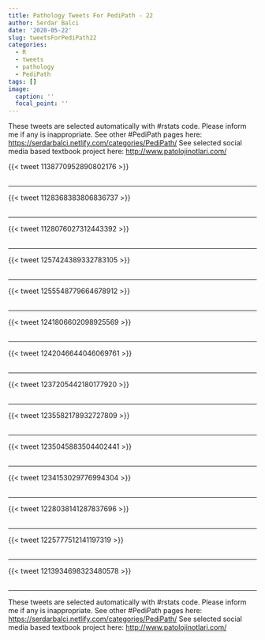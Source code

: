 ```yaml
---
title: Pathology Tweets For PediPath - 22
author: Serdar Balci
date: '2020-05-22'
slug: tweetsForPediPath22
categories:
  - R
  - tweets
  - pathology
  - PediPath
tags: []
image:
  caption: ''
  focal_point: ''
---
```



These tweets are selected automatically with #rstats code. Please inform me if any is inappropriate.
See other #PediPath pages here: https://serdarbalci.netlify.com/categories/PediPath/ 
See selected social media based textbook project here: http://www.patolojinotlari.com/

{{< tweet 1138770952890802176 >}}
<br>
<br>
<hr>
{{< tweet 1128368383806836737 >}}
<br>
<br>
<hr>
{{< tweet 1128076027312443392 >}}
<br>
<br>
<hr>
{{< tweet 1257424389332783105 >}}
<br>
<br>
<hr>
{{< tweet 1255548779664678912 >}}
<br>
<br>
<hr>
{{< tweet 1241806602098925569 >}}
<br>
<br>
<hr>
{{< tweet 1242046644046069761 >}}
<br>
<br>
<hr>
{{< tweet 1237205442180177920 >}}
<br>
<br>
<hr>
{{< tweet 1235582178932727809 >}}
<br>
<br>
<hr>
{{< tweet 1235045883504402441 >}}
<br>
<br>
<hr>
{{< tweet 1234153029776994304 >}}
<br>
<br>
<hr>
{{< tweet 1228038141287837696 >}}
<br>
<br>
<hr>
{{< tweet 1225777512141197319 >}}
<br>
<br>
<hr>
{{< tweet 1213934698323480578 >}}
<br>
<br>
<hr>


These tweets are selected automatically with #rstats code. Please inform me if any is inappropriate.
See other #PediPath pages here: https://serdarbalci.netlify.com/categories/PediPath/ 
See selected social media based textbook project here: http://www.patolojinotlari.com/
